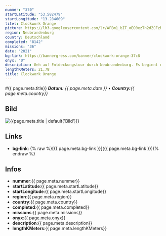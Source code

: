 ```yaml
---
nummer: "370"
startLatitude: "53.582479"
startLongitude: "13.284609"
titel: Clockwork Orange
picture: https://lh3.googleusercontent.com/lr/AFBm1_bIT_oEO0ezTn2dZCFzho8sFnaBG1f3-tRj-dTiO0zlfYTQ456N1LcfNphw493yw6ayahDtCdAjCIoBKid9tYi3CWyZIXWEbGJ-J8kY5f9_Akv55Dw79A7Wl-Wsi_0ec7xgcLK5e32ihsmP_S2GSRu9EQU4ONmwJH5tymu5xGTqhvfMMlccWihzeOyWCuurezXk7fKo75Sg4Z7nSJP_HMTFMtVFWFoeAvgSJkbVqhN3TK_JwnRu5exGif98hTaP0eno25nBdq2w5NRJAC8Zkeh3WVIcZ7q5sfWxlpjiarhr9BloMOpbXHe7yOuXGsBgW3DptopMXerDJdNwTm2_FEVs4o1kqMiWcguqTfh2t7TU2ML73uqL8dvssj_qLGlD499eIZm_UKtbjb8qZyIUH0XgdhaeMIkmjoZbkg38u4v_pg_HS7gJVVVBn_tF77gLwZNnbXSfpJ3DYnaaLjjTQCumMfpL_yMgp7LQFanHo3p7KmoOdDwQzCfxfo95DZzQUtpacHU5ItJwMO_IQEcMPNBMtkdyxM4hrv3yN7fyR8l_QXBLic348rYKCmXpq0R9ZCdSdGTbFeudzLfkaXWHzM2KUrRquDObovNd49cMG5yWa7MKPOoIkJjdpcTo8LReV2F5K2PeyCIads93PqHfguyMM1sffIONGu2Ow77D4qQFrJ27ltjXWZ2jyYXptX14-vaU9f2Om4tmstwkzvSLJhwZBnajJ-aiatOrThxFfnvMRMsda2FzBfDNnOqYxQD4OCWNxp5YNjswnRN2m3B-zrV7NHIp8vYxXTLN4hcwhRAAcJihYm4KS7UVN16K782xhBuF4i21NBIe_U0AxD7eBzdDvxCHs3J2zw0C
region: Neubrandenburg
country: Deutschland
completed: "8142"
missions: "36"
date: "2021"
bg-link: https://bannergress.com/banner/clockwork-orange-37c8
onyx: "0"
description: Geh auf Entdeckungstour durch Neubrandenburg. Es beginnt und endet bei Clockwork Orange.
lengthKMeters: 21,78
title: Clockwork Orange
---
```


#{{ page.meta.title}}
_**Datum:** {{ page.meta.date }} • **Country:**{{ page.meta.country}}_

## Bild
![{{page.meta.title | default('Bild')}}]({{page.meta.picture}})

## Links
- **bg-link**: {% raw %}[{{ page.meta.bg-link }}]({{ page.meta.bg-link }}){% endraw %}

## Infos
- **nummer**:{{ page.meta.nummer}}
- **startLatitude**:{{ page.meta.startLatitude}}
- **startLongitude**:{{ page.meta.startLongitude}}
- **region**:{{ page.meta.region}}
- **country**:{{ page.meta.country}}
- **completed**:{{ page.meta.completed}}
- **missions**:{{ page.meta.missions}}
- **onyx**:{{ page.meta.onyx}}
- **description**:{{ page.meta.description}}
- **lengthKMeters**:{{ page.meta.lengthKMeters}}

